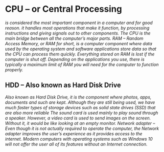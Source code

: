 # CPU – or Central Processing
*is considered the most important component in a computer and for good reason.*
*it handles most operations that make it function, by processing instructions and giving signals out to other components.*
*The CPU is the main bridge between all the computer’s major parts. RAM – Random Access Memory, or RAM for short, is a computer component where data used by the operating system and software applications store data so that the CPU can process them quickly. Everything stored on RAM is lost if the computer is shut off. Depending on the applications you use, there is typically a maximum limit of RAM you will need for the computer to function properly.*
## HDD – Also known as Hard Disk Drive
*Also known as Hard Disk Drive, it is the component where photos, apps, documents and such are kept. Although they are still being used, we have much faster types of storage devices such as solid state drives (SSD) that are also more reliable*
*The sound card is used mainly to play sound through a speaker. However, a video card is used to send images on the screen. Without it, it would be like looking at an empty monitor. Network adapter – Even though it is not actually required to operate the computer, the Network adapter improves the user’s experience as it provides access to the internet. Modern computers with operating systems such as Windows 10 will not offer the user all of its features without an Internet connection.*
